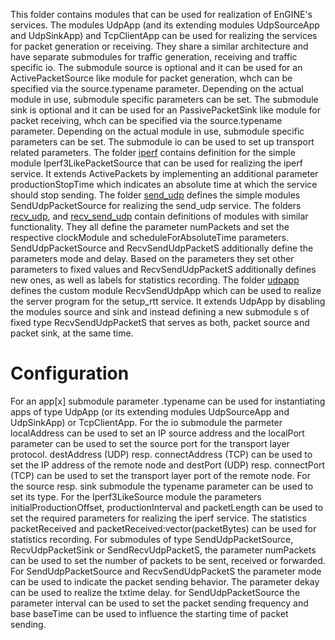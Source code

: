 This folder contains modules that can be used for realization of EnGINE's services. 
The modules UdpApp (and its extending modules UdpSourceApp and UdpSinkApp) and TcpClientApp can be used for realizing the services for packet generation or receiving. They share a similar architecture and have separate submodules for traffic generation, receiving and traffic specific io. The submodule source is optional and it can be used for an ActivePacketSource like module for packet generation, whch can be specified via the source.typename parameter. Depending on the actual module in use, submodule specific parameters can be set. The submodule sink is optional and it can be used for an PassivePacketSink like module for packet receiving, whch can be specified via the source.typename parameter. Depending on the actual module in use, submodule specific parameters can be set. The submodule io can be used to set up transport related parameters. 
The folder [iperf](iperf) contains definition for the simple module Iperf3LikePacketSource that can be used for realizing the iperf service. It extends ActivePackets by implementing an additional parameter productionStopTime which indicates an absolute time at which the service should stop sending.
The folder [send_udp](send_udp) defines the simple modules SendUdpPacketSource for realizing the send_udp service. The folders [recv_udp](recv_udp), and [recv_send_udp](recv_send_udp) contain definitions of modules with similar functionality. They all define the parameter numPackets and set the respective clockModule and scheduleForAbsoluteTime parameters. SendUdpPacketSource and RecvSendUdpPacketS additionally define the parameters mode and delay. Based on the parameters they set other parameters to fixed values and RecvSendUdpPacketS additionally defines new ones, as well as labels for statistics recording.
The folder [udpapp](udpapp) defines the custom module RecvSendUdpApp which can be used to realize the server program for the setup_rtt service. It extends UdpApp by disabling the modules source and sink and instead defining a new submodule s of fixed type RecvSendUdpPacketS that serves as both, packet source and packet sink, at the same time.

# Configuration

For an app[x] submodule parameter .typename can be used for instantiating apps of type UdpApp (or its extending modules UdpSourceApp and UdpSinkApp) or TcpClientApp. For the io submodule the parmeter localAddress can be used to set an IP source address and the localPort parameter can be used to set the source port for the transport layer protocol. destAddress (UDP) resp. connectAddress (TCP) can be used to set the IP address of the remote node and destPort (UDP) resp. connectPort (TCP) can be used to set the transport layer port of the remote node.
For the source resp. sink submodule the typename parameter can be used to set its type.
For the Iperf3LikeSource module the parameters initialProductionOffset, productionInterval and packetLength can be used to set the required parameters for realizing the iperf service. The statistics packetReceived and packetReceived:vector(packetBytes) can be used for statistics recording.
For submodules of type SendUdpPacketSource, RecvUdpPacketSink or SendRecvUdpPacketS, the parameter numPackets can be used to set the number of packets to be sent, received or forwarded. For SendUdpPacketSource and RecvSendUdpPacketS the parameter mode can be used to indicate the packet sending behavior. The parameter dekay can be used to realize the txtime delay. for SendUdpPacketSource the parameter interval can be used to set the packet sending frequency and base baseTime can be used to influence the starting time of packet sending.
